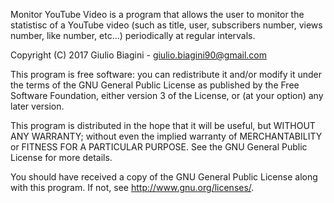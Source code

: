 Monitor YouTube Video is a program that allows the user to monitor the
statistisc of a YouTube video (such as title, user, subscribers number,
views number, like number, etc...) periodically at regular intervals.

Copyright (C) 2017 Giulio Biagini - giulio.biagini90@gmail.com

This program is free software: you can redistribute it and/or modify
it under the terms of the GNU General Public License as published by
the Free Software Foundation, either version 3 of the License, or
(at your option) any later version.

This program is distributed in the hope that it will be useful,
but WITHOUT ANY WARRANTY; without even the implied warranty of
MERCHANTABILITY or FITNESS FOR A PARTICULAR PURPOSE.  See the
GNU General Public License for more details.

You should have received a copy of the GNU General Public License
along with this program.  If not, see <http://www.gnu.org/licenses/>.
